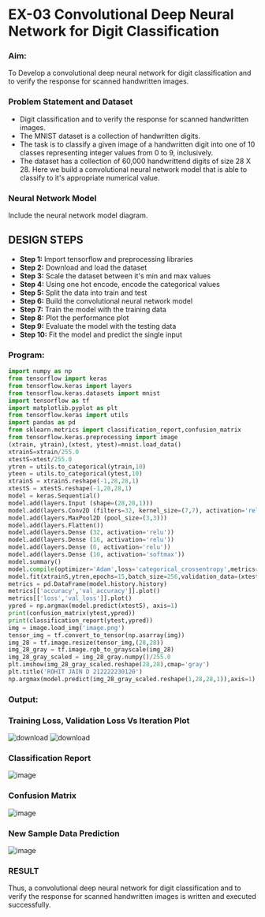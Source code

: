 # EX-03 Convolutional Deep Neural Network for Digit Classification

### Aim:
To Develop a convolutional deep neural network for digit classification and to verify the response for scanned handwritten images.

### Problem Statement and Dataset

- Digit classification and to verify the response for scanned handwritten images.
- The MNIST dataset is a collection of handwritten digits.
- The task is to classify a given image of a handwritten digit into one of 10 classes representing integer values from 0 to 9, inclusively.
- The dataset has a collection of 60,000 handwrittend digits of size 28 X 28. Here we build a convolutional neural network model that is able to classify to it's appropriate numerical value.

### Neural Network Model

Include the neural network model diagram.

## DESIGN STEPS
- **Step 1:** Import tensorflow and preprocessing libraries
- **Step 2:** Download and load the dataset
- **Step 3:** Scale the dataset between it's min and max values
- **Step 4:** Using one hot encode, encode the categorical values
- **Step 5:** Split the data into train and test
- **Step 6:** Build the convolutional neural network model
- **Step 7:** Train the model with the training data
- **Step 8:** Plot the performance plot
- **Step 9:** Evaluate the model with the testing data
- **Step 10:** Fit the model and predict the single input
### Program:
```Python
import numpy as np
from tensorflow import keras
from tensorflow.keras import layers
from tensorflow.keras.datasets import mnist
import tensorflow as tf
import matplotlib.pyplot as plt
from tensorflow.keras import utils
import pandas as pd
from sklearn.metrics import classification_report,confusion_matrix
from tensorflow.keras.preprocessing import image
(xtrain, ytrain),(xtest, ytest)=mnist.load_data()
xtrainS=xtrain/255.0
xtestS=xtest/255.0
ytren = utils.to_categorical(ytrain,10)
yteen = utils.to_categorical(ytest,10)
xtrainS = xtrainS.reshape(-1,28,28,1)
xtestS = xtestS.reshape(-1,28,28,1)
model = keras.Sequential()
model.add(layers.Input (shape=(28,28,1)))
model.add(layers.Conv2D (filters=32, kernel_size=(7,7), activation='relu'))
model.add(layers.MaxPool2D (pool_size=(3,3)))
model.add(layers.Flatten())
model.add(layers.Dense (32, activation='relu'))
model.add(layers.Dense (16, activation='relu'))
model.add(layers.Dense (8, activation='relu'))
model.add(layers.Dense (10, activation='softmax'))
model.summary()
model.compile(optimizer='Adam',loss='categorical_crossentropy',metrics=['accuracy'])
model.fit(xtrainS,ytren,epochs=15,batch_size=256,validation_data=(xtestS,yteen))
metrics = pd.DataFrame(model.history.history)
metrics[['accuracy','val_accuracy']].plot()
metrics[['loss','val_loss']].plot()
ypred = np.argmax(model.predict(xtestS), axis=1)
print(confusion_matrix(ytest,ypred))
print(classification_report(ytest,ypred))
img = image.load_img('image.png')
tensor_img = tf.convert_to_tensor(np.asarray(img))
img_28 = tf.image.resize(tensor_img,(28,28))
img_28_gray = tf.image.rgb_to_grayscale(img_28)
img_28_gray_scaled = img_28_gray.numpy()/255.0
plt.imshow(img_28_gray_scaled.reshape(28,28),cmap='gray')
plt.title('ROHIT JAIN D 212222230120')
np.argmax(model.predict(img_28_gray_scaled.reshape(1,28,28,1)),axis=1)
```
### Output:

### Training Loss, Validation Loss Vs Iteration Plot

![download](https://github.com/user-attachments/assets/5431bfaa-1667-4f18-a6b3-6c2edddbadee)
![download](https://github.com/user-attachments/assets/52a0cef9-d003-45d6-8fc8-191b2a860242)

### Classification Report

![image](https://github.com/user-attachments/assets/8cd77ce6-26a2-48da-ac20-f9f637518bf3)


### Confusion Matrix

![image](https://github.com/user-attachments/assets/51f3cea9-2d97-49bb-9423-c4103ec16373)


### New Sample Data Prediction

![image](https://github.com/user-attachments/assets/454f1f51-75a3-4be5-9ab8-5e65a628b160)


### RESULT
Thus, a convolutional deep neural network for digit classification and to verify the response for scanned handwritten images is written and executed successfully.

